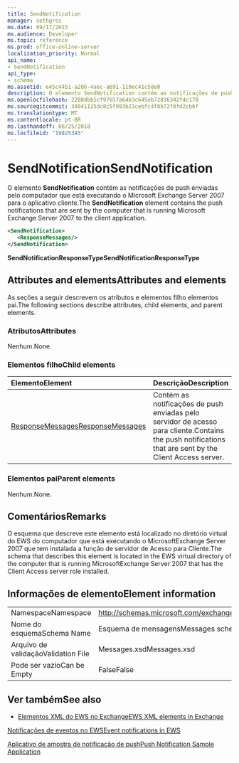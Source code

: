 ```yaml
---
title: SendNotification
manager: sethgros
ms.date: 09/17/2015
ms.audience: Developer
ms.topic: reference
ms.prod: office-online-server
localization_priority: Normal
api_name:
- SendNotification
api_type:
- schema
ms.assetid: e45c4451-a286-4aec-a691-119ec41c58e0
description: O elemento SendNotification contém as notificações de push enviadas pelo computador que está executando o Microsoft Exchange Server 2007 para o aplicativo cliente.
ms.openlocfilehash: 2288dbb5cf97b57a64b3c645eb72836342f4c178
ms.sourcegitcommit: 34041125dc8c5f993b21cebfc4f8b72f0fd2cb6f
ms.translationtype: MT
ms.contentlocale: pt-BR
ms.lasthandoff: 06/25/2018
ms.locfileid: "19825345"
---
```

# <a name="sendnotification"></a><span data-ttu-id="ffa29-103">SendNotification</span><span class="sxs-lookup"><span data-stu-id="ffa29-103">SendNotification</span></span>

<span data-ttu-id="ffa29-104">O elemento **SendNotification** contém as notificações de push enviadas pelo computador que está executando o Microsoft Exchange Server 2007 para o aplicativo cliente.</span><span class="sxs-lookup"><span data-stu-id="ffa29-104">The **SendNotification** element contains the push notifications that are sent by the computer that is running Microsoft Exchange Server 2007 to the client application.</span></span> 
  
```xml
<SendNotification>
   <ResponseMessages/>
</SendNotification>
```

 <span data-ttu-id="ffa29-105">**SendNotificationResponseType**</span><span class="sxs-lookup"><span data-stu-id="ffa29-105">**SendNotificationResponseType**</span></span>
## <a name="attributes-and-elements"></a><span data-ttu-id="ffa29-106">Attributes and elements</span><span class="sxs-lookup"><span data-stu-id="ffa29-106">Attributes and elements</span></span>

<span data-ttu-id="ffa29-107">As seções a seguir descrevem os atributos e elementos filho elementos pai.</span><span class="sxs-lookup"><span data-stu-id="ffa29-107">The following sections describe attributes, child elements, and parent elements.</span></span>
  
### <a name="attributes"></a><span data-ttu-id="ffa29-108">Atributos</span><span class="sxs-lookup"><span data-stu-id="ffa29-108">Attributes</span></span>

<span data-ttu-id="ffa29-109">Nenhum.</span><span class="sxs-lookup"><span data-stu-id="ffa29-109">None.</span></span>
  
### <a name="child-elements"></a><span data-ttu-id="ffa29-110">Elementos filho</span><span class="sxs-lookup"><span data-stu-id="ffa29-110">Child elements</span></span>

|<span data-ttu-id="ffa29-111">**Elemento**</span><span class="sxs-lookup"><span data-stu-id="ffa29-111">**Element**</span></span>|<span data-ttu-id="ffa29-112">**Descrição**</span><span class="sxs-lookup"><span data-stu-id="ffa29-112">**Description**</span></span>|
|:-----|:-----|
|[<span data-ttu-id="ffa29-113">ResponseMessages</span><span class="sxs-lookup"><span data-stu-id="ffa29-113">ResponseMessages</span></span>](responsemessages.md) <br/> |<span data-ttu-id="ffa29-114">Contém as notificações de push enviadas pelo servidor de acesso para cliente.</span><span class="sxs-lookup"><span data-stu-id="ffa29-114">Contains the push notifications that are sent by the Client Access server.</span></span>  <br/> |
   
### <a name="parent-elements"></a><span data-ttu-id="ffa29-115">Elementos pai</span><span class="sxs-lookup"><span data-stu-id="ffa29-115">Parent elements</span></span>

<span data-ttu-id="ffa29-116">Nenhum.</span><span class="sxs-lookup"><span data-stu-id="ffa29-116">None.</span></span>
  
## <a name="remarks"></a><span data-ttu-id="ffa29-117">Comentários</span><span class="sxs-lookup"><span data-stu-id="ffa29-117">Remarks</span></span>

<span data-ttu-id="ffa29-118">O esquema que descreve este elemento está localizado no diretório virtual do EWS do computador que está executando o MicrosoftExchange Server 2007 que tem instalada a função de servidor de Acesso para Cliente.</span><span class="sxs-lookup"><span data-stu-id="ffa29-118">The schema that describes this element is located in the EWS virtual directory of the computer that is running MicrosoftExchange Server 2007 that has the Client Access server role installed.</span></span>
  
## <a name="element-information"></a><span data-ttu-id="ffa29-119">Informações de elemento</span><span class="sxs-lookup"><span data-stu-id="ffa29-119">Element information</span></span>

|||
|:-----|:-----|
|<span data-ttu-id="ffa29-120">Namespace</span><span class="sxs-lookup"><span data-stu-id="ffa29-120">Namespace</span></span>  <br/> |http://schemas.microsoft.com/exchange/services/2006/messages  <br/> |
|<span data-ttu-id="ffa29-121">Nome do esquema</span><span class="sxs-lookup"><span data-stu-id="ffa29-121">Schema Name</span></span>  <br/> |<span data-ttu-id="ffa29-122">Esquema de mensagens</span><span class="sxs-lookup"><span data-stu-id="ffa29-122">Messages schema</span></span>  <br/> |
|<span data-ttu-id="ffa29-123">Arquivo de validação</span><span class="sxs-lookup"><span data-stu-id="ffa29-123">Validation File</span></span>  <br/> |<span data-ttu-id="ffa29-124">Messages.xsd</span><span class="sxs-lookup"><span data-stu-id="ffa29-124">Messages.xsd</span></span>  <br/> |
|<span data-ttu-id="ffa29-125">Pode ser vazio</span><span class="sxs-lookup"><span data-stu-id="ffa29-125">Can be Empty</span></span>  <br/> |<span data-ttu-id="ffa29-126">False</span><span class="sxs-lookup"><span data-stu-id="ffa29-126">False</span></span>  <br/> |
   
## <a name="see-also"></a><span data-ttu-id="ffa29-127">Ver também</span><span class="sxs-lookup"><span data-stu-id="ffa29-127">See also</span></span>



- [<span data-ttu-id="ffa29-128">Elementos XML do EWS no Exchange</span><span class="sxs-lookup"><span data-stu-id="ffa29-128">EWS XML elements in Exchange</span></span>](ews-xml-elements-in-exchange.md)


[<span data-ttu-id="ffa29-129">Notificações de eventos no EWS</span><span class="sxs-lookup"><span data-stu-id="ffa29-129">Event notifications in EWS</span></span>](http://msdn.microsoft.com/library/4fd4b351-d35c-4ccc-9ed9-878932ab9d50%28Office.15%29.aspx)
  
[<span data-ttu-id="ffa29-130">Aplicativo de amostra de notificação de push</span><span class="sxs-lookup"><span data-stu-id="ffa29-130">Push Notification Sample Application</span></span>](http://msdn.microsoft.com/library/db1f8523-fa44-483f-bdb6-ab5939b52eee%28Office.15%29.aspx)

